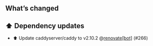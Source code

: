 ## What’s changed

## ⬆️ Dependency updates

- ⬆️ Update caddyserver/caddy to v2.10.2 @[renovate[bot]](https://github.com/apps/renovate) (#266)
